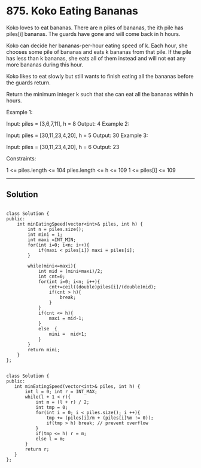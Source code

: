 # 875. Koko Eating Bananas

Koko loves to eat bananas. There are n piles of bananas, the ith pile has piles[i] bananas. The guards have gone and will come back in h hours.

Koko can decide her bananas-per-hour eating speed of k. Each hour, she chooses some pile of bananas and eats k bananas from that pile. If the pile has less than k bananas, she eats all of them instead and will not eat any more bananas during this hour.

Koko likes to eat slowly but still wants to finish eating all the bananas before the guards return.

Return the minimum integer k such that she can eat all the bananas within h hours.

 

Example 1:

Input: piles = [3,6,7,11], h = 8
Output: 4
Example 2:

Input: piles = [30,11,23,4,20], h = 5
Output: 30
Example 3:

Input: piles = [30,11,23,4,20], h = 6
Output: 23
 

Constraints:

1 <= piles.length <= 104
piles.length <= h <= 109
1 <= piles[i] <= 109

---

## Solution


```

class Solution {
public:
    int minEatingSpeed(vector<int>& piles, int h) {
        int n = piles.size();
        int mini = 1;
        int maxi =INT_MIN;
        for(int i=0; i<n; i++){
            if(maxi < piles[i]) maxi = piles[i];
        }

        while(mini<=maxi){
            int mid = (mini+maxi)/2;
            int cnt=0;
            for(int i=0; i<n; i++){
                cnt+=ceil((double)piles[i]/(double)mid);
                if(cnt > h){
                    break;
                }
            }
            if(cnt <= h){
                maxi = mid-1;
            }
            else  {
                mini =  mid+1;
            }
        }
        return mini;
    }
};


class Solution {
public:
   int minEatingSpeed(vector<int>& piles, int h) {
       int l = 0; int r = INT_MAX;
       while(l + 1 < r){
           int m = (l + r) / 2;
           int tmp = 0;
           for(int i = 0; i < piles.size(); i ++){
               tmp += (piles[i]/m + (piles[i]%m != 0));
               if(tmp > h) break; // prevent overflow
           }
           if(tmp <= h) r = m;
           else l = m;
       }
       return r;
   }
};